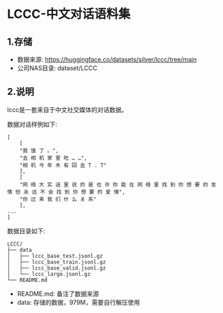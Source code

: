 # LCCC-中文对话语料集

## 1.存储

- 数据来源: https://huggingface.co/datasets/silver/lccc/tree/main
- 公司NAS目录: dataset/LCCC

## 2.说明

lccc是一套来自于中文社交媒体的对话数据。

数据对话样例如下:
```
[
    [
    "我 饿 了 。",
    "去 相 机 家 里 吃 … …",
    "相 机 今 年 木 有 回 去 T . T"
    ],
    [
    "网 络 大 实 话 里 说 的 是 也 许 你 能 在 网 络 里 找 到 你 想 要 的 友 情 但 永 远 不 会 找 到 你 想 要 的 爱 情",
    "你 过 来 我 们 什 么 关 系"
    ],
...
]
```

数据目录如下:

```
LCCC/
├── data
│   ├── lccc_base_test.jsonl.gz
│   ├── lccc_base_train.jsonl.gz
│   ├── lccc_base_valid.jsonl.gz
│   └── lccc_large.jsonl.gz
└── README.md
```

- README.md: 备注了数据来源
- data: 存储的数据，979M，需要自行解压使用